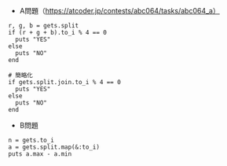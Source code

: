 - A問題（https://atcoder.jp/contests/abc064/tasks/abc064_a）

```
r, g, b = gets.split
if (r + g + b).to_i % 4 == 0
  puts "YES"
else
  puts "NO"
end

# 簡略化
if gets.split.join.to_i % 4 == 0
  puts "YES"
else
  puts "NO"
end
```

- B問題
```
n = gets.to_i
a = gets.split.map(&:to_i)
puts a.max - a.min
```
